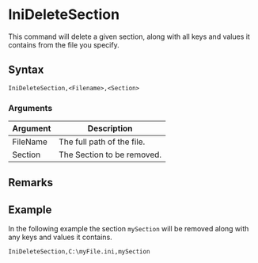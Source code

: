 # IniDeleteSection

This command will delete a given section, along with all keys and values it contains from the file you specify.

## Syntax

```pebakery
IniDeleteSection,<Filename>,<Section> 
```

### Arguments

| Argument | Description |
| --- | --- |
| FileName | The full path of the file. |
| Section | The Section to be removed. |

## Remarks


## Example

In the following example the section `mySection` will be removed along with any keys and values it contains. 
```pebakery
IniDeleteSection,C:\myFile.ini,mySection 
```
